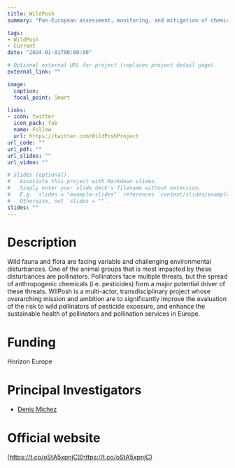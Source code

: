 ```yaml
---
title: WildPosh
summary: "Pan-European assessment, monitoring, and mitigation of chemical stressors on the health of wild pollinators"

tags:
- WildPosh
- Current
date: "2024-01-01T00:00:00"

# Optional external URL for project (replaces project detail page).
external_link: ""

image:
  caption: 
  focal_point: Smart

links:
- icon: twitter
  icon_pack: fab
  name: Follow
  url: https://twitter.com/WildPoshProject
url_code: ""
url_pdf: ""
url_slides: ""
url_video: ""

# Slides (optional).
#   Associate this project with Markdown slides.
#   Simply enter your slide deck's filename without extension.
#   E.g. `slides = "example-slides"` references `content/slides/example-slides.md`.
#   Otherwise, set `slides = ""`.
slides: ""
---
```


# Description
Wild fauna and flora are facing variable and challenging environmental disturbances. One of the animal groups that is most impacted by these disturbances are pollinators. Pollinators face multiple threats, but the spread of anthropogenic chemicals (i.e. pesticides) form a major potential driver of these threats. WilPosh is a multi-actor, transdisciplinary project whose overarching mission and ambition are to significantly improve the evaluation of the risk to wild pollinators of pesticide exposure, and enhance the sustainable health of pollinators and pollination services in Europe.

# Funding
Horizon Europe   

# Principal Investigators
- [Denis Michez](https://staff.umons.ac.be/denis.michez/indexEn.html)

# Official website
[https://t.co/oStA5xpnjC](https://t.co/oStA5xpnjC)
